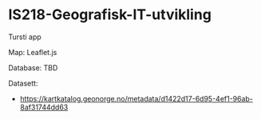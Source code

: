 # IS218-Geografisk-IT-utvikling
Tursti app

Map: Leaflet.js

Database: TBD

Datasett:
- https://kartkatalog.geonorge.no/metadata/d1422d17-6d95-4ef1-96ab-8af31744dd63
